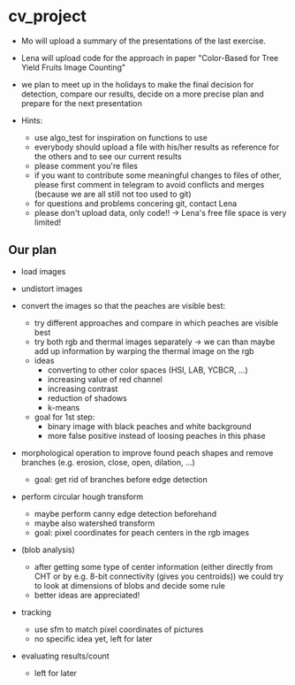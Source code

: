 # cv_project

* Mo will upload a summary of the presentations of the last exercise.
* Lena will upload code for the approach in paper "Color-Based for Tree Yield Fruits Image Counting"
* we plan to meet up in the holidays to make the final decision for detection, compare our results, decide on a more precise plan and prepare for the next presentation

* Hints:  
  * use algo_test for inspiration on functions to use
  * everybody should upload a file with his/her results as reference for the others and to see our current results
  * please comment you're files
  * if you want to contribute some meaningful changes to files of other, please first comment in telegram to avoid conflicts and merges (because we are all still not too used to git)
  * for questions and problems concering git, contact Lena
  * please don't upload data, only code!! -> Lena's free file space is very limited!

## Our plan
* load images
* undistort images

* convert the images so that the peaches are visible best:
  * try different approaches and compare in which peaches are visible best
  * try both rgb and thermal images separately -> we can than maybe add up information by warping the thermal image on the rgb
  * ideas
    * converting to other color spaces (HSI, LAB, YCBCR, ...)
    * increasing value of red channel
    * increasing contrast
    * reduction of shadows
    * k-means
  * goal for 1st step: 
    * binary image with black peaches and white background
    * more false positive instead of loosing peaches in this phase

* morphological operation to improve found peach shapes and remove branches (e.g. erosion, close, open, dilation, ...)
  * goal: get rid of branches before edge detection

* perform circular hough transform
  * maybe perform canny edge detection beforehand
  * maybe also watershed transform
  * goal: pixel coordinates for peach centers in the rgb images

* (blob analysis)
  * after getting some type of center information (either directly from CHT or by e.g. 8-bit connectivity (gives you centroids)) we could try to look at dimensions of blobs and decide some rule
  * better ideas are appreciated!

* tracking
  * use sfm to match pixel coordinates of pictures
  * no specific idea yet, left for later

* evaluating results/count
  * left for later
